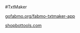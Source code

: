 #TxtMaker

[gofabmo.org/fabmo-txtmaker-app](http://gofabmo.org/fabmo-txtmaker-app/)

[shopbottools.com](http://shopbottools.com)


